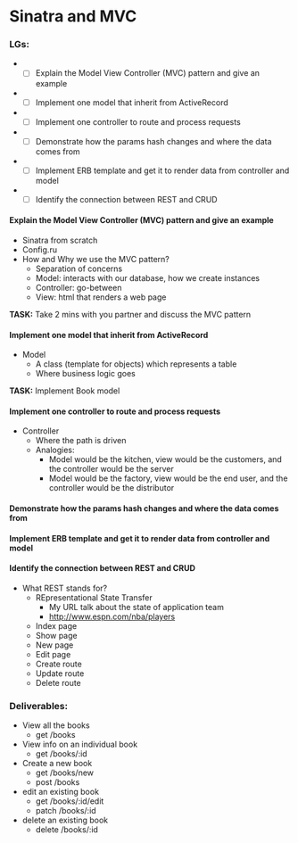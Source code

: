 # Sinatra and MVC

### LGs:
* - [ ] Explain the Model View Controller (MVC) pattern and give an example
* - [ ] Implement one model that inherit from ActiveRecord
* - [ ] Implement one controller to route and process requests
* - [ ] Demonstrate how the params hash changes and where the data comes from
* - [ ] Implement ERB template and get it to render data from controller and model
* - [ ] Identify the connection between REST and CRUD

#### **Explain the Model View Controller (MVC) pattern and give an example**
* Sinatra from scratch
* Config.ru
* How and Why we use the MVC pattern?
    * Separation of concerns
    * Model: interacts with our database, how we create instances
    * Controller: go-between
    * View: html that renders a web page

**TASK:** Take 2 mins with you partner and discuss the MVC pattern
    
#### **Implement one model that inherit from ActiveRecord**
* Model
    * A class (template for objects) which represents a table
    * Where business logic goes

**TASK:** Implement Book model
    
#### **Implement one controller to route and process requests**
* Controller
    * Where the path is driven
    * Analogies:
        * Model would be the kitchen, view would be the customers, and the controller would be the server
        * Model would be the factory, view would be the end user, and the controller would be the distributor
        
#### **Demonstrate how the params hash changes and where the data comes from**

#### **Implement ERB template and get it to render data from controller and model**

#### **Identify the connection between REST and CRUD**
* What REST stands for?
    * REpresentational State Transfer
        * My URL talk about the state of application team
        * http://www.espn.com/nba/players
    * Index page
    * Show page
    * New page
    * Edit page
    * Create route
    * Update route
    * Delete route


### Deliverables:
* View all the books
    * get /books
* View info on an individual book
    * get /books/:id
* Create a new book
    * get /books/new
    * post /books
* edit an existing book
    * get /books/:id/edit
    * patch /books/:id
* delete an existing book
    * delete /books/:id
